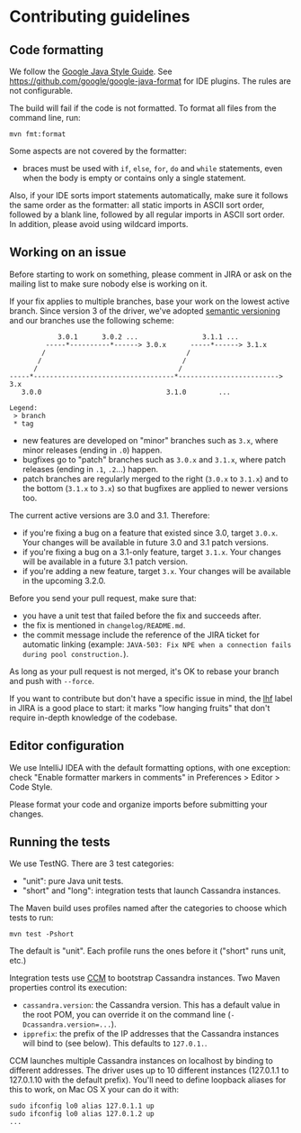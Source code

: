 # Contributing guidelines

## Code formatting

We follow the [Google Java Style Guide](https://google.github.io/styleguide/javaguide.html). See
https://github.com/google/google-java-format for IDE plugins. The rules are not configurable.

The build will fail if the code is not formatted. To format all files from the command line, run:

```
mvn fmt:format
```

Some aspects are not covered by the formatter:

* braces must be used with `if`, `else`, `for`, `do` and `while` statements, even when the body is
  empty or contains only a single statement.

Also, if your IDE sorts import statements automatically, make sure it follows the same order as the
formatter: all static imports in ASCII sort order, followed by a blank line, followed by all regular
imports in ASCII sort order.  In addition, please avoid using wildcard imports.

## Working on an issue

Before starting to work on something, please comment in JIRA or ask on the mailing list
to make sure nobody else is working on it.

If your fix applies to multiple branches, base your work on the lowest active branch. Since version 3 of the driver,
we've adopted [semantic versioning](http://semver.org/) and our branches use the following scheme:

```
            3.0.1      3.0.2 ...                3.1.1 ...
         -----*----------*------> 3.0.x      -----*------> 3.1.x
        /                                   /
       /                                   /
      /                                   /
-----*-----------------------------------*-------------------------> 3.x
   3.0.0                               3.1.0        ...

Legend:
 > branch
 * tag
```

- new features are developed on "minor" branches such as `3.x`, where minor releases (ending in `.0`) happen.
- bugfixes go to "patch" branches such as `3.0.x` and `3.1.x`, where patch releases (ending in `.1`, `.2`...) happen.
- patch branches are regularly merged to the right (`3.0.x` to `3.1.x`) and to the bottom (`3.1.x` to `3.x`) so that
  bugfixes are applied to newer versions too.

The current active versions are 3.0 and 3.1. Therefore:

- if you're fixing a bug on a feature that existed since 3.0, target `3.0.x`. Your changes will be available in future
  3.0 and 3.1 patch versions.
- if you're fixing a bug on a 3.1-only feature, target `3.1.x`. Your changes will be available in a future 3.1 patch
  version.
- if you're adding a new feature, target `3.x`. Your changes will be available in the upcoming 3.2.0.

Before you send your pull request, make sure that:

- you have a unit test that failed before the fix and succeeds after.
- the fix is mentioned in `changelog/README.md`.
- the commit message include the reference of the JIRA ticket for automatic linking
  (example: `JAVA-503: Fix NPE when a connection fails during pool construction.`).

As long as your pull request is not merged, it's OK to rebase your branch and push with
`--force`.

If you want to contribute but don't have a specific issue in mind, the [lhf](https://datastax-oss.atlassian.net/secure/IssueNavigator.jspa?reset=true&mode=hide&jqlQuery=project%20%3D%20JAVA%20AND%20status%20in%20(Open%2C%20Reopened)%20AND%20labels%20%3D%20lhf)
label in JIRA is a good place to start: it marks "low hanging fruits" that don't require
in-depth knowledge of the codebase.

## Editor configuration

We use IntelliJ IDEA with the default formatting options, with one exception: check
"Enable formatter markers in comments" in Preferences > Editor > Code Style.

Please format your code and organize imports before submitting your changes.

## Running the tests

We use TestNG. There are 3 test categories:

- "unit": pure Java unit tests.
- "short" and "long": integration tests that launch Cassandra instances.

The Maven build uses profiles named after the categories to choose which tests to run:

```
mvn test -Pshort
```

The default is "unit". Each profile runs the ones before it ("short" runs unit, etc.)

Integration tests use [CCM](https://github.com/pcmanus/ccm) to bootstrap Cassandra instances.
Two Maven properties control its execution:

- `cassandra.version`: the Cassandra version. This has a default value in the root POM,
  you can override it on the command line (`-Dcassandra.version=...`).
- `ipprefix`: the prefix of the IP addresses that the Cassandra instances will bind to (see
  below). This defaults to `127.0.1.`.


CCM launches multiple Cassandra instances on localhost by binding to different addresses. The
driver uses up to 10 different instances (127.0.1.1 to 127.0.1.10 with the default prefix).
You'll need to define loopback aliases for this to work, on Mac OS X your can do it with:

```
sudo ifconfig lo0 alias 127.0.1.1 up
sudo ifconfig lo0 alias 127.0.1.2 up
...
```
